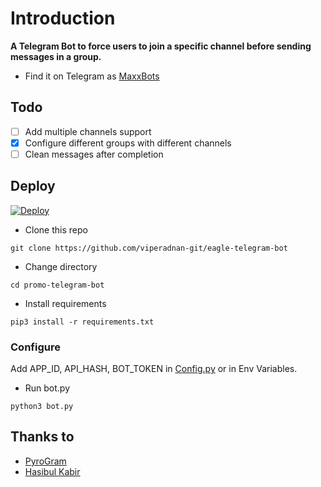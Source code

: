# Introduction
**A Telegram Bot to force users to join a specific channel before sending messages in a group.**
- Find it on Telegram as [MaxxBots](https://t.me/MaxxBots)

## Todo
- [ ] Add multiple channels support
- [X] Configure different groups with different channels
- [ ] Clean messages after completion

## Deploy

[![Deploy](https://www.herokucdn.com/deploy/button.svg)](https://heroku.com/deploy?template=https://github.com/ninja8bpyt/ForceSub_Ts_Bot/tree/master)

- Clone this repo
```
git clone https://github.com/viperadnan-git/eagle-telegram-bot
```
- Change directory
```
cd promo-telegram-bot
```
- Install requirements
```
pip3 install -r requirements.txt
```

### Configure
Add APP_ID, API_HASH, BOT_TOKEN in [Config.py](Config.py) or in Env Variables.

- Run bot.py
```
python3 bot.py
```

## Thanks to
- [PyroGram](https://PyroGram.org)
- [Hasibul Kabir](https://GitHub.com/hasibulkabir)
